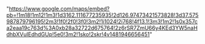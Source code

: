 "https://www.google.com/maps/embed?pb=!1m18!1m12!1m3!1d3162.111677235935!2d126.97473421573828!3d37.575987879796195!2m3!1f0!2f0!3f0!3m2!1i1024!2i768!4f13.1!3m3!1m2!1s0x357ca2eaa19c763d%3A0xb28a32722d675764!2z6rSR7ZmU66y4KEd3YW5naHdhbXVuIEdhdGUp!5e0!3m2!1sko!2skr!4v1481946656451"
